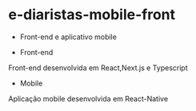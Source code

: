 # e-diaristas-mobile-front

- Front-end e aplicativo mobile 

- Front-end

Front-end desenvolvida em React,Next.js e Typescript

- Mobile

Aplicação mobile desenvolvida em React-Native 
